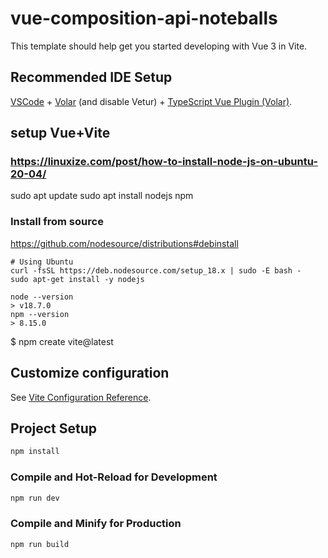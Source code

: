 # vue-composition-api-noteballs

This template should help get you started developing with Vue 3 in Vite.

## Recommended IDE Setup

[VSCode](https://code.visualstudio.com/) + [Volar](https://marketplace.visualstudio.com/items?itemName=johnsoncodehk.volar) (and disable Vetur) + [TypeScript Vue Plugin (Volar)](https://marketplace.visualstudio.com/items?itemName=johnsoncodehk.vscode-typescript-vue-plugin).

## setup Vue+Vite
### https://linuxize.com/post/how-to-install-node-js-on-ubuntu-20-04/
sudo apt update
sudo apt install nodejs npm

### Install from source
https://github.com/nodesource/distributions#debinstall
```
# Using Ubuntu
curl -fsSL https://deb.nodesource.com/setup_18.x | sudo -E bash -
sudo apt-get install -y nodejs

node --version
> v18.7.0
npm --version
> 8.15.0
```

$ npm create vite@latest


## Customize configuration

See [Vite Configuration Reference](https://vitejs.dev/config/).

## Project Setup

```sh
npm install
```

### Compile and Hot-Reload for Development

```sh
npm run dev
```

### Compile and Minify for Production

```sh
npm run build
```
